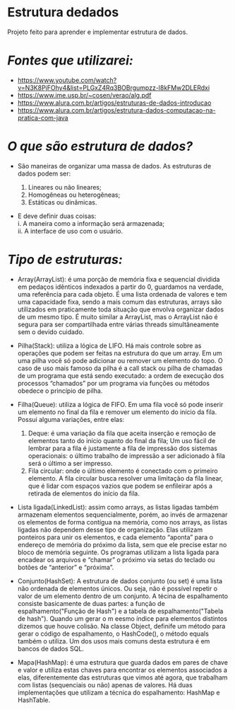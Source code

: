# Estrutura dedados
Projeto feito para aprender e implementar estrutura de dados.

# *Fontes que utilizarei:*
- https://www.youtube.com/watch?v=N3K8PjFOhy4&list=PLGxZ4Rq3BOBrgumpzz-l8kFMw2DLERdxi
- https://www.ime.usp.br/~cosen/verao/alg.pdf
- https://www.alura.com.br/artigos/estruturas-de-dados-introducao
- https://www.alura.com.br/artigos/estrutura-dados-computacao-na-pratica-com-java

# *O que são estrutura de dados?*
- São maneiras de organizar uma massa de dados. As estruturas de dados podem ser:
  1. Lineares ou não lineares;
  2. Homogêneas ou heterogêneas;
  3. Estáticas ou dinâmicas.
 
- E deve definir duas coisas: 
  </br> i. A maneira como a informação será armazenada;
  </br>ii. A interface de uso com o usuário.
    
    
# *Tipo de estruturas:*
- Array(ArrayList): é uma porção de memória fixa e sequencial dividida em pedaços idênticos indexados a partir do 0, guardamos na verdade, uma referência para cada objeto. É uma lista ordenada de valores e tem uma capacidade fixa, sendo a mais comum das estruturas, arrays são utilizados em praticamente toda situação que envolva organizar dados de um mesmo tipo.
É muito similar a ArrayList, mas o ArrayList não é segura para ser compartilhada entre várias threads simultâneamente sem o devido cuidado.

- Pilha(Stack): utiliza a lógica de LIFO. Há mais controle sobre as operações que podem ser feitas na estrutura do que um array.  Em um uma pilha você só pode adicionar ou remover um elemento do topo. 
O caso de uso mais famoso da pilha é a call stack ou pilha de chamadas de um programa que está sendo executado: a ordem de execução dos processos “chamados” por um programa via funções ou métodos obedece o princípio de pilha.

- Filha(Queue): utiliza a lógica de FIFO. Em uma fila você só pode inserir um elemento no final da fila e remover um elemento do início da fila. Possui alguma variações, entre elas: 
  1. Deque: é uma variação da fila que aceita inserção e remoção de elementos tanto do início quanto do final da fila;
Um uso fácil de lembrar para a fila é justamente a fila de impressão dos sistemas operacionais: o último trabalho de impressão a ser adicionado à fila será o último a ser impresso.  
  2. Fila circular: onde o último elemento é conectado com o primeiro elemento. A fila circular busca resolver uma limitação da fila linear, que é lidar com espaços vazios que podem se enfileirar após a retirada de elementos do início da fila.
  
- Lista ligada(LinkedList): assim como arrays, as listas ligadas também armazenam elementos sequencialmente, porém, ao invés de armazenar os elementos de forma contígua na memória, como nos arrays, as listas ligadas não dependem desse tipo de organização. 
Elas utilizam ponteiros para unir os elementos, e cada elemento “aponta” para o endereço de memória do próximo da lista, sem que ele precise estar no bloco de memória seguinte.
Os programas utilizam a lista ligada para encadear os arquivos e “chamar” o próximo via setas do teclado ou botões de “anterior” e “próxima”.

- Conjunto(HashSet): A estrutura de dados conjunto (ou set) é uma lista não ordenada de elementos únicos. Ou seja, não é possível repetir o valor de um elemento dentro de um conjunto.
A técina de espalhamento consiste basicamente de duas partes: a função de espalhamento("Função de Hash") e a tabela de espalhamento("Tabela de hash"). Quando um gerar o m eesmo índice para elementos distintos dizemos que houve colisão.
Na classe Object, definife um método para gerar o código de espalhamento, o HashCode(), o método equals também o utiliza. Um dos usos mais comuns desta estrutura é em bancos de dados SQL.
- Mapa(HashMap):  é uma estrutura que guarda dados em pares de chave e valor e utiliza estas chaves para encontrar os elementos associados a elas, diferentemente das estruturas que vimos até agora, que trabalham com listas (sequenciais ou não) apenas de valores.
Há duas implementações que utilizam a técnica do espalhamento:  HashMap e HashTable.
